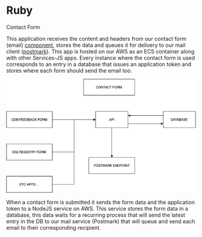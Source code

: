# Ruby

Contact Form

This application receives the content and headers from our contact form (email) [component](https://patterns.boston.gov/components/detail/contact\_form.html), stores the data and queues it for delivery to our mail client ([postmark](https://postmarkapp.com/developer)). This app is hosted on our AWS as an ECS container along with other Services-JS apps. Every instance where the contact form is used corresponds to an entry in a database that issues an application token and stores where each form should send the email too.&#x20;

![Application Flow](../../../.gitbook/assets/cob-digital-contactform.png)

When a contact form is submitted it sends the form data and the application token to a NodeJS service on AWS. This service stores the form data in a database, this data waits for a recurring process that will send the latest entry in the DB to our mail service (Postmark) that will queue and send each email to their corresponding recipient.

